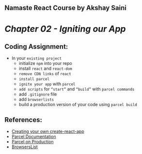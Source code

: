 ## Namaste React Course by Akshay Saini

# _Chapter 02 - Igniting our App_

## Coding Assignment:

- In your `existing project`
  - initialize `npm` into your repo
  - install `react` and `react-dom`
  - `remove CDN links` of `react`
  - `install parcel`
  - `ignite your app` with `parcel`
  - `add scripts` for `“start”` and `“build”` with `parcel commands`
  - add `.gitignore` file
  - add `browserlists`
  - build a production version of your code using `parcel build`

## References:

- [Creating your own create-react-app](https://medium.com/@JedaiSaboteur/creating-a-react-app-from-scratch-f3c693b84658)
- [Parcel Documentation](https://parceljs.org/getting-started/webapp/)
- [Parcel on Production](https://parceljs.org/features/production/)
- [BrowsersList](https://browserslist.dev/)
